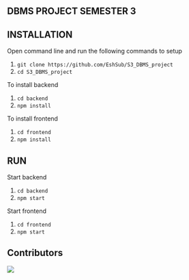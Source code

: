 DBMS PROJECT SEMESTER 3
------------

INSTALLATION
------------

Open command line and run the following commands to setup
1. `git clone https://github.com/EshSub/S3_DBMS_project`
2. `cd S3_DBMS_project`

To install backend
1. `cd backend`
2. `npm install`

To install frontend
1. `cd frontend`
2. `npm install`

RUN
---

Start backend
1. `cd backend`
2. `npm start`

Start frontend
1. `cd frontend`
2. `npm start`

## Contributors

<a href="https://github.com/DBMS-bank-management/S3_DBMS_project/graphs/contributors">
  <img src="https://contrib.rocks/image?repo=DBMS-bank-management/S3_DBMS_project" />
</a>
